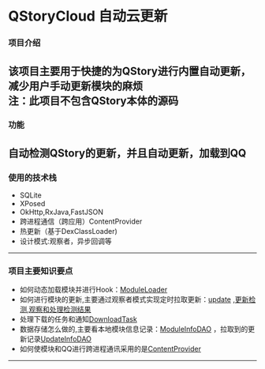 # QStoryCloud 自动云更新

### 项目介绍
该项目主要用于快捷的为QStory进行内置自动更新，减少用户手动更新模块的麻烦  
注：此项目不包含QStory本体的源码
---
### 功能
自动检测QStory的更新，并且自动更新，加载到QQ
---
### 使用的技术栈
- SQLite
- XPosed
- OkHttp,RxJava,FastJSON
- 跨进程通信（跨应用）ContentProvider
- 热更新（基于DexClassLoader)
- 设计模式:观察者，异步回调等
---
### 项目主要知识要点
 - 如何动态加载模块并进行Hook：[ModuleLoader](./app/src/main/java/top/linl/qstorycloud/hook/moduleloader/ModuleLoader.java)  
 - 如何进行模块的更新,主要通过观察者模式实现定时拉取更新：[update](./app/src/main/java/top/linl/qstorycloud/hook/update) ,[更新检测](./app/src/main/java/top/linl/qstorycloud/hook/update/UpdateChecker.java),[观察和处理检测结果](./app/src/main/java/top/linl/qstorycloud/hook/update/UpdateObserver.java)
 - 处理下载的任务和通知[DownloadTask](./app/src/main/java/top/linl/qstorycloud/hook/update/util/DownloadTask.java)
 - 数据存储怎么做的,主要看本地模块信息记录：[ModuleInfoDAO](./app/src/main/java/top/linl/qstorycloud/db/ModuleInfoDAO.java) ，拉取到的更新记录[UpdateInfoDAO](./app/src/main/java/top/linl/qstorycloud/db/UpdateInfoDAO.java)
 - 如何使模块和QQ进行跨进程通讯采用的是[ContentProvider](./app/src/main/java/top/linl/qstorycloud/provider/AppContentProvider.java)
---


